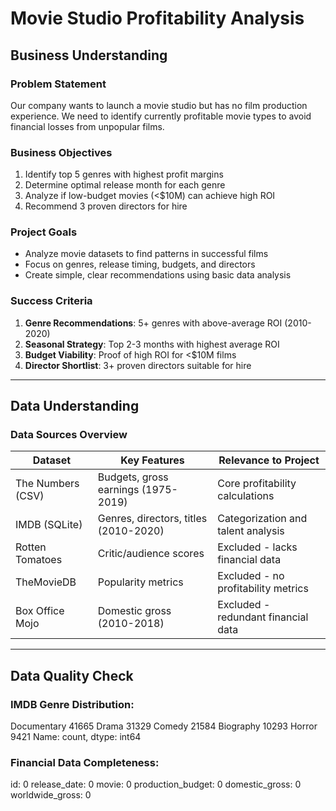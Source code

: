 # Movie Studio Profitability Analysis

## Business Understanding

### Problem Statement
Our company wants to launch a movie studio but has no film production experience. We need to identify currently profitable movie types to avoid financial losses from unpopular films.

### Business Objectives
1. Identify top 5 genres with highest profit margins
2. Determine optimal release month for each genre
3. Analyze if low-budget movies (<$10M) can achieve high ROI
4. Recommend 3 proven directors for hire

### Project Goals
- Analyze movie datasets to find patterns in successful films
- Focus on genres, release timing, budgets, and directors
- Create simple, clear recommendations using basic data analysis

### Success Criteria
1. **Genre Recommendations**: 5+ genres with above-average ROI (2010-2020)
2. **Seasonal Strategy**: Top 2-3 months with highest average ROI
3. **Budget Viability**: Proof of high ROI for <$10M films
4. **Director Shortlist**: 3+ proven directors suitable for hire

---

## Data Understanding

### Data Sources Overview
| Dataset          | Key Features                          | Relevance to Project                 |
|------------------|---------------------------------------|--------------------------------------|
| The Numbers (CSV)| Budgets, gross earnings (1975-2019)   | Core profitability calculations      |
| IMDB (SQLite)    | Genres, directors, titles (2010-2020) | Categorization and talent analysis   |
| Rotten Tomatoes  | Critic/audience scores                | Excluded - lacks financial data      |
| TheMovieDB       | Popularity metrics                    | Excluded - no profitability metrics  |
| Box Office Mojo  | Domestic gross (2010-2018)            | Excluded - redundant financial data  |

---

## Data Quality Check

### IMDB Genre Distribution:
Documentary     41665
Drama           31329
Comedy          21584
Biography       10293
Horror           9421
Name: count, dtype: int64

### Financial Data Completeness:
id: 0
release_date: 0
movie: 0
production_budget: 0
domestic_gross: 0
worldwide_gross: 0

###
